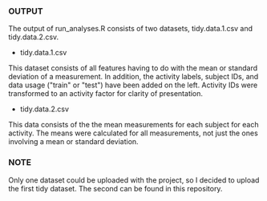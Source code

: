### OUTPUT

The output of run_analyses.R consists of two datasets, tidy.data.1.csv and tidy.data.2.csv.

 * tidy.data.1.csv

This dataset consists of all features having to do with the mean or standard deviation of a measurement.  In addition, the activity labels, subject IDs, and data usage ("train" or "test") have been added on the left.  Activity IDs were transformed to an activity factor for clarity of presentation.

 * tidy.data.2.csv

This data consists of the the mean measurements for each subject for each activity.  The means were calculated for all measurements, not just the ones involving a mean or standard deviation.

### NOTE

Only one dataset could be uploaded with the project, so I decided to upload the first tidy dataset.  The second can be found in this repository.
